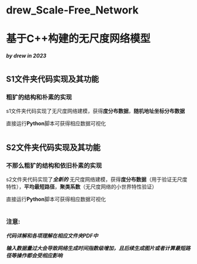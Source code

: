 # drew_Scale-Free_Network
# 基于C++构建的无尺度网络模型 
##### by drew in 2023 
#
## S1文件夹代码实现及其功能

### 粗犷的结构和朴素的实现
s1文件夹代码实现了无尺度网络建模，获得**度分布数据**，**随机地址坐标分布数据**

直接运行**Python**脚本可获得相应数据可视化

#
## S2文件夹代码实现及其功能
### 不那么粗犷的结构和依旧朴素的实现
s2文件夹代码实现了***全新的*** 无尺度网络建模，获得**度分布数据**（用于验证无尺度特性），**平均最短路径**，**聚类系数**（无尺度网络的小世界特性验证）

直接运行**Python**脚本可获得相应数据可视化

#
### 注意: 

***代码详解和各项理解在相应文件夹PDF中***

***输入数据量过大会导致网络生成时间指数级增加，且后续生成图片或者计算最短路径等操作都会受相应影响***



